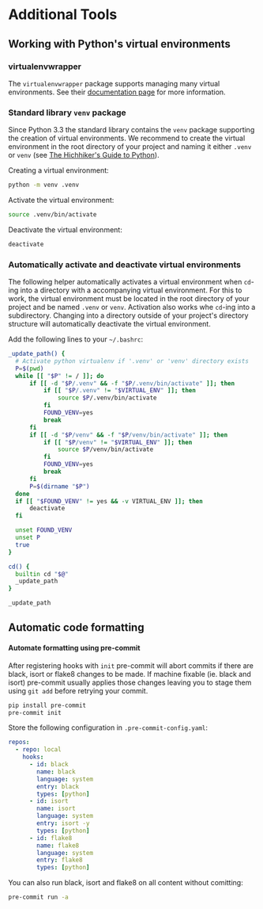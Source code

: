 # Additional Tools

## Working with Python's virtual environments

### virtualenvwrapper

The `virtualenvwrapper` package supports managing many virtual environments. See their [documentation page](https://virtualenvwrapper.readthedocs.io/en/latest/index.html)  for more information.

### Standard library `venv` package

Since Python 3.3 the standard library contains the `venv` package supporting the creation of virtual environments.  We recommend to create the virtual environment in the root directory of your project and naming it either `.venv` or `venv` (see [The Hichhiker's Guide to Python](https://docs.python-guide.org/dev/virtualenvs/#basic-usage)).

Creating a virtual environment:
```bash
python -m venv .venv
```

Activate the virtual environment:
```bash
source .venv/bin/activate
```

Deactivate the virtual environment:
```bash
deactivate
```

### Automatically activate and deactivate virtual environments

The following helper automatically activates a virtual environment when `cd`-ing into a directory with a accompanying virtual environment.  For this to work, the virtual environment must be located in the root directory of your project and be named `.venv` or `venv`.  Activation also works whe `cd`-ing into a subdirectory.  Changing into a directory outside of your project's directory structure will automatically deactivate the virtual environment.

Add the following lines to your `~/.bashrc`:
```bash
_update_path() {
  # Activate python virtualenv if '.venv' or 'venv' directory exists
  P=$(pwd)
  while [[ "$P" != / ]]; do
      if [[ -d "$P/.venv" && -f "$P/.venv/bin/activate" ]]; then
          if [[ "$P/.venv" != "$VIRTUAL_ENV" ]]; then
              source $P/.venv/bin/activate
          fi
          FOUND_VENV=yes
          break
      fi
      if [[ -d "$P/venv" && -f "$P/venv/bin/activate" ]]; then
          if [[ "$P/venv" != "$VIRTUAL_ENV" ]]; then
              source $P/venv/bin/activate
          fi
          FOUND_VENV=yes
          break
      fi
      P=$(dirname "$P")
  done
  if [[ "$FOUND_VENV" != yes && -v VIRTUAL_ENV ]]; then
      deactivate
  fi

  unset FOUND_VENV
  unset P
  true
}

cd() {
  builtin cd "$@"
  _update_path
}

_update_path

```

## Automatic code formatting

#### Automate formatting using pre-commit

After registering hooks with `init` pre-commit will abort commits if there are black, isort or flake8 changes to be made. If machine fixable (ie. black and isort) pre-commit usually applies those changes leaving you to stage them using `git add` before retrying your commit.


```bash
pip install pre-commit
pre-commit init
```

Store the following configuration in `.pre-commit-config.yaml`:
```yaml
repos:
  - repo: local
    hooks:
      - id: black
        name: black
        language: system
        entry: black
        types: [python]
      - id: isort
        name: isort
        language: system
        entry: isort -y
        types: [python]
      - id: flake8
        name: flake8
        language: system
        entry: flake8
        types: [python]
```

You can also run black, isort and flake8 on all content without comitting:
```bash
pre-commit run -a
```

